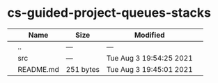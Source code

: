 # cs-guided-project-queues-stacks

<table><thead><tr class="header"><th></th><th>Name</th><th>Size</th><th>Modified</th><th></th></tr></thead><tbody><tr class="odd"><td></td><td><span class="goup">..</span></td><td>—</td><td>—</td><td></td></tr><tr class="even"><td></td><td><span class="name">src</span></td><td>—</td><td>Tue Aug 3 19:54:25 2021</td><td></td></tr><tr class="odd"><td></td><td><span class="name">README.md</span></td><td>251 bytes</td><td>Tue Aug 3 19:45:01 2021</td><td></td></tr></tbody></table>
